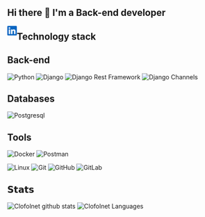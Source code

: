 ## Hi there 👋 I'm a Back-end developer

<a href="https://www.linkedin.com/in/kirill-chekhlatov/">
  <img align="left" alt="LinkedIn" width="22px" src="assets/linkedin.svg" />
</a>

## Technology stack

## Back-end

![Python](https://img.shields.io/badge/-Python-black?style=flat-square&logo=Python)
![Django](https://img.shields.io/badge/-Django-0aad48?style=flat-square&logo=Django)
![Django Rest Framework](https://img.shields.io/badge/DRF-red?style=flat-square&logo=Django)
![Django Channels](https://img.shields.io/badge/-Django_Channels-46a2f1?style=flat-square&logo=Django)

## Databases

![Postgresql](https://img.shields.io/badge/-Postgresql-%232c3e50?style=flat-square&logo=Postgresql)

## Tools

![Docker](https://img.shields.io/badge/-Docker-46a2f1?style=flat-square&logo=docker&logoColor=white)
![Postman](https://img.shields.io/badge/Postman-FCA121?style=flat-square&logo=postman)

![Linux](https://img.shields.io/badge/Linux-black?style=flat-square&logo=linux)
![Git](https://img.shields.io/badge/-Git-black?style=flat-square&logo=git)
![GitHub](https://img.shields.io/badge/-GitHub-181717?style=flat-square&logo=github)
![GitLab](https://img.shields.io/badge/-GitLab-FCA121?style=flat-square&logo=gitlab)

## 𝗦𝘁𝗮𝘁𝘀

![Clofolnet github stats](https://github-readme-stats.vercel.app/api?username=Clofolnet&show_icons=true&theme=dracula&include_all_commits=true&count_private=true)
![Clofolnet Languages](https://github-readme-stats.vercel.app/api/top-langs/?username=Clofolnet&layout=compact&count_private=true&theme=gruvbox)
